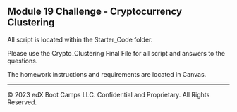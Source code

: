 ## Module 19 Challenge - Cryptocurrency Clustering

All script is located within the Starter_Code  folder.

Please use the Crypto_Clustering Final File for all script and answers to the questions. 

The homework instructions and requirements are located in Canvas.

---

© 2023 edX Boot Camps LLC. Confidential and Proprietary. All Rights Reserved.
